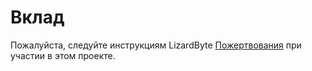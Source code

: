 # Вклад

Пожалуйста, следуйте инструкциям LizardByte
[Пожертвования](https://docs.lizardbyte.dev/en/latest/developers/contributing.html)
при участии в этом проекте.
